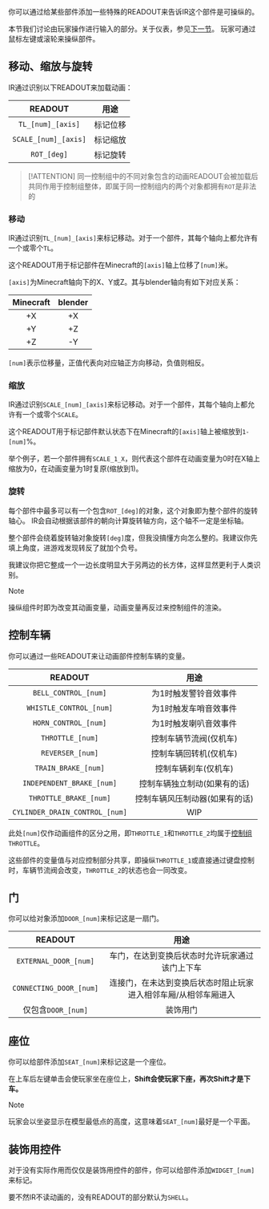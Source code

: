 你可以通过给某些部件添加一些特殊的READOUT来告诉IR这个部件是可操纵的。

本节我们讨论由玩家操作进行输入的部分。关于仪表，参见[下一节](LocosGauges.md)。
玩家可通过鼠标左键或滚轮来操纵部件。

## 移动、缩放与旋转

IR通过识别以下READOUT来加载动画：

|       READOUT        |  用途  |
|:--------------------:|:----:|
|  `TL_[num]_[axis]`   | 标记位移 |
| `SCALE_[num]_[axis]` | 标记缩放 |
|     `ROT_[deg]`      | 标记旋转 |


>[!ATTENTION]
> 同一控制组中的不同对象包含的动画READOUT会被加载后共同作用于控制组整体，即属于同一控制组内的两个对象都拥有`ROT`是非法的
### 移动

IR通过识别`TL_[num]_[axis]`来标记移动。对于一个部件，其每个轴向上都允许有一个或零个`TL`。

这个READOUT用于标记部件在Minecraft的`[axis]`轴上位移了`[num]`米。

`[axis]`为Minecraft轴向下的X、Y或Z。其与blender轴向有如下对应关系：

| Minecraft | blender |
|:---------:|:-------:|
|    +X     |   +X    |
|    +Y     |   +Z    |
|    +Z     |   -Y    |

`[num]`表示位移量，正值代表向对应轴正方向移动，负值则相反。

### 缩放

IR通过识别`SCALE_[num]_[axis]`来标记移动。对于一个部件，其每个轴向上都允许有一个或零个`SCALE`。

这个READOUT用于标记部件默认状态下在Minecraft的`[axis]`轴上被缩放到`1-[num]`%。

举个例子，若一个部件拥有`SCALE_1_X`，则代表这个部件在动画变量为0时在X轴上缩放为0，在动画变量为1时复原(缩放到1)。

### 旋转

每个部件中最多可以有一个包含`ROT_[deg]`的对象，这个对象即为整个部件的旋转轴心。
IR会自动根据该部件的朝向计算旋转轴方向，这个轴不一定是坐标轴。

整个部件会绕着旋转轴对象旋转`[deg]`度，但我没搞懂方向怎么整的。我建议你先填上角度，进游戏发现转反了就加个负号。

我建议你把它整成一个一边长度明显大于另两边的长方体，这样显然更利于人类识别。

>[!NOTE]
>操纵组件时即为改变其动画变量，动画变量再反过来控制组件的渲染。

## 控制车辆

你可以通过一些READOUT来让动画部件控制车辆的变量。

|            READOUT             |        用途        |
|:------------------------------:|:----------------:|
|      `BELL_CONTROL_[num]`      |   为1时触发警铃音效事件    |
|    `WHISTLE_CONTROL_[num]`     |   为1时触发车哨音效事件    |
|      `HORN_CONTROL_[num]`      |   为1时触发喇叭音效事件    |
|        `THROTTLE_[num]`        |   控制车辆节流阀(仅机车)   |
|        `REVERSER_[num]`        |   控制车辆回转机(仅机车)   |
|      `TRAIN_BRAKE_[num]`       |   控制车辆刹车(仅机车)    |
|   `INDEPENDENT_BRAKE_[num]`    | 控制车辆独立制动(如果有的话)  |
|     `THROTTLE_BRAKE_[num]`     | 控制车辆风压制动器(如果有的话) |
| `CYLINDER_DRAIN_CONTROL_[num]` |       WIP        |

此处`[num]`仅作动画组件的区分之用，即`THROTTLE_1`和`THROTTLE_2`均属于[控制组](Groups.md)`THROTTLE`。

这些部件的变量值与对应控制部分共享，即操纵`THROTTLE_1`或直接通过键盘控制时，车辆节流阀会改变，`THROTTLE_2`的状态也会一同改变。

## 门
你可以给对象添加`DOOR_[num]`来标记这是一扇门。

|         READOUT         |                用途                |
|:-----------------------:|:--------------------------------:|
|  `EXTERNAL_DOOR_[num]`  |     车门，在达到变换后状态时允许玩家通过该门上下车      |
| `CONNECTING_DOOR_[num]` | 连接门，在未达到变换后状态时阻止玩家进入相邻车厢/从相邻车厢进入 |
|     仅包含`DOOR_[num]`     |               装饰用门               |

## 座位

你可以给部件添加`SEAT_[num]`来标记这是一个座位。

在上车后左键单击会使玩家坐在座位上，**Shift会使玩家下座，再次Shift才是下车。**
>[!NOTE]
>玩家会以坐姿显示在模型最低点的高度，这意味着`SEAT_[num]`最好是一个平面。

## 装饰用控件
对于没有实际作用而仅仅是装饰用控件的部件，你可以给部件添加`WIDGET_[num]`来标记。

要不然IR不读动画的，没有READOUT的部分默认为`SHELL`。